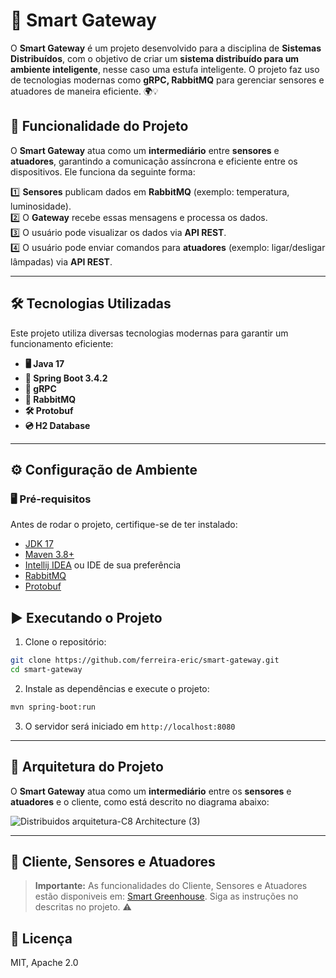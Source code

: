 # 🚀 Smart Gateway 

O **Smart Gateway** é um projeto desenvolvido para a disciplina de **Sistemas Distribuídos**, com o objetivo de criar um **sistema distribuído para um ambiente inteligente**, nesse caso uma estufa inteligente. O projeto faz uso de tecnologias modernas como **gRPC, RabbitMQ** para gerenciar sensores e atuadores de maneira eficiente. 🌍💡

## 📌 Funcionalidade do Projeto
O **Smart Gateway** atua como um **intermediário** entre **sensores** e **atuadores**, garantindo a comunicação assíncrona e eficiente entre os dispositivos. Ele funciona da seguinte forma:

1️⃣ **Sensores** publicam dados em **RabbitMQ** (exemplo: temperatura, luminosidade).  
2️⃣ O **Gateway** recebe essas mensagens e processa os dados.  
3️⃣ O usuário pode visualizar os dados via **API REST**.  
4️⃣ O usuário pode enviar comandos para **atuadores** (exemplo: ligar/desligar lâmpadas) via **API REST**.

---

## 🛠️ Tecnologias Utilizadas
Este projeto utiliza diversas tecnologias modernas para garantir um funcionamento eficiente:

- **🖥️ Java 17**
- **🌱 Spring Boot 3.4.2** 
- **💬 gRPC** 
- **📩 RabbitMQ** 
- **🛠️ Protobuf**
- **💿 H2 Database**
---

## ⚙️ Configuração de Ambiente

### 🖥️ **Pré-requisitos**
Antes de rodar o projeto, certifique-se de ter instalado:

- [JDK 17](https://www.oracle.com/java/technologies/javase/jdk17-archive-downloads.html)
- [Maven 3.8+](https://maven.apache.org/)
- [Intellij IDEA](https://www.jetbrains.com/idea/) ou IDE de sua preferência
- [RabbitMQ](https://www.rabbitmq.com/docs/download)
- [Protobuf](https://protobuf.dev/downloads)

## ▶️ Executando o Projeto

1. Clone o repositório:

```sh
git clone https://github.com/ferreira-eric/smart-gateway.git
cd smart-gateway
```

2. Instale as dependências e execute o projeto:

```sh
mvn spring-boot:run
```

3. O servidor será iniciado em `http://localhost:8080`

---
## 📐 Arquitetura do Projeto
O **Smart Gateway** atua como um **intermediário** entre os **sensores** e **atuadores** e o cliente, como está descrito no diagrama abaixo:

![Distribuidos arquitetura-C8 Architecture (3)](https://github.com/user-attachments/assets/37df8cfb-dbdb-4786-8a93-4cbf3fd4d0d9)

---
## 🧮 Cliente, Sensores e Atuadores
> **Importante:** As funcionalidades do Cliente, Sensores e Atuadores estão disponiveis em: [Smart Greenhouse](https://github.com/ferreira-eric/smart_greenhouse). Siga as instruções no descritas no projeto. ⚠️

## 📜 Licença

MIT, Apache 2.0
